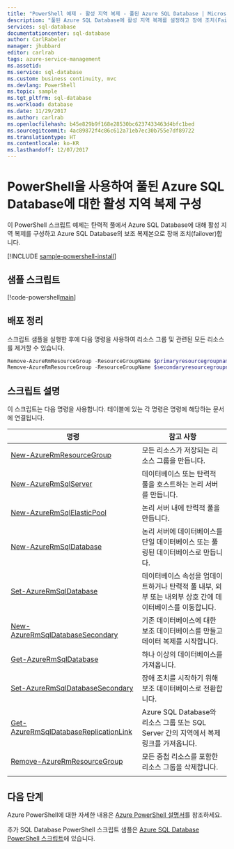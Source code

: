 ```yaml
---
title: "PowerShell 예제 - 활성 지역 복제 - 풀된 Azure SQL Database | Microsoft Docs"
description: "풀된 Azure SQL Database에 활성 지역 복제를 설정하고 장애 조치(Failover)하는 Azure PowerShell 예제 스크립트"
services: sql-database
documentationcenter: sql-database
author: CarlRabeler
manager: jhubbard
editor: carlrab
tags: azure-service-management
ms.assetid: 
ms.service: sql-database
ms.custom: business continuity, mvc
ms.devlang: PowerShell
ms.topic: sample
ms.tgt_pltfrm: sql-database
ms.workload: database
ms.date: 11/29/2017
ms.author: carlrab
ms.openlocfilehash: b45e829b9f168e28530bc6237433463d4bfc1bed
ms.sourcegitcommit: 4ac89872f4c86c612a71eb7ec30b755e7df89722
ms.translationtype: HT
ms.contentlocale: ko-KR
ms.lasthandoff: 12/07/2017
---
```

# <a name="use-powershell-to-configure-active-geo-replication-for-a-pooled-azure-sql-database"></a>PowerShell을 사용하여 풀된 Azure SQL Database에 대한 활성 지역 복제 구성

이 PowerShell 스크립트 예제는 탄력적 풀에서 Azure SQL Database에 대해 활성 지역 복제를 구성하고 Azure SQL Database의 보조 복제본으로 장애 조치(failover)합니다.

[!INCLUDE [sample-powershell-install](../../../includes/sample-powershell-install-no-ssh.md)]

## <a name="sample-scripts"></a>샘플 스크립트

[!code-powershell[main](../../../powershell_scripts/sql-database/setup-geodr-and-failover-pool/setup-geodr-and-failover-pool.ps1?highlight=16-19 "Set up active geo-replication for elastic pool")]

## <a name="clean-up-deployment"></a>배포 정리

스크립트 샘플을 실행한 후에 다음 명령을 사용하여 리소스 그룹 및 관련된 모든 리소스를 제거할 수 있습니다.

```powershell
Remove-AzureRmResourceGroup -ResourceGroupName $primaryresourcegroupname
Remove-AzureRmResourceGroup -ResourceGroupName $secondaryresourcegroupname
```

## <a name="script-explanation"></a>스크립트 설명

이 스크립트는 다음 명령을 사용합니다. 테이블에 있는 각 명령은 명령에 해당하는 문서에 연결됩니다.

| 명령 | 참고 사항 |
|---|---|
| [New-AzureRmResourceGroup](/powershell/module/azurerm.resources/new-azurermresourcegroup) | 모든 리소스가 저장되는 리소스 그룹을 만듭니다. |
| [New-AzureRmSqlServer](/powershell/module/azurerm.sql/new-azurermsqlserver) | 데이터베이스 또는 탄력적 풀을 호스트하는 논리 서버를 만듭니다. |
| [New-AzureRmSqlElasticPool](/powershell/module/azurerm.sql/new-azurermsqlelasticpool) | 논리 서버 내에 탄력적 풀을 만듭니다. |
| [New-AzureRmSqlDatabase](/powershell/module/azurerm.sql/new-azurermsqldatabase) | 논리 서버에 데이터베이스를 단일 데이터베이스 또는 풀링된 데이터베이스로 만듭니다. |
| [Set-AzureRmSqlDatabase](/powershell/module/azurerm.sql/set-azurermsqldatabase) | 데이터베이스 속성을 업데이트하거나 탄력적 풀 내부, 외부 또는 내외부 상호 간에 데이터베이스를 이동합니다. |
| [New-AzureRmSqlDatabaseSecondary](/powershell/module/azurerm.sql/new-azurermsqldatabasesecondary)| 기존 데이터베이스에 대한 보조 데이터베이스를 만들고 데이터 복제를 시작합니다. |
| [Get-AzureRmSqlDatabase](/powershell/module/azurerm.sql/get-azurermsqldatabase)| 하나 이상의 데이터베이스를 가져옵니다. |
| [Set-AzureRmSqlDatabaseSecondary](/powershell/module/azurerm.sql/set-azurermsqldatabasesecondary)| 장애 조치를 시작하기 위해 보조 데이터베이스로 전환합니다.|
| [Get-AzureRmSqlDatabaseReplicationLink](/powershell/module/azurerm.sql/get-azurermsqldatabasereplicationlink) | Azure SQL Database와 리소스 그룹 또는 SQL Server 간의 지역에서 복제 링크를 가져옵니다. |
| [Remove-AzureRmResourceGroup](/powershell/module/azurerm.resources/remove-azurermresourcegroup) | 모든 중첩 리소스를 포함한 리소스 그룹을 삭제합니다. |
|||

## <a name="next-steps"></a>다음 단계

Azure PowerShell에 대한 자세한 내용은 [Azure PowerShell 설명서](/powershell/azure/overview)를 참조하세요.

추가 SQL Database PowerShell 스크립트 샘플은 [Azure SQL Database PowerShell 스크립트](../sql-database-powershell-samples.md)에 있습니다.
